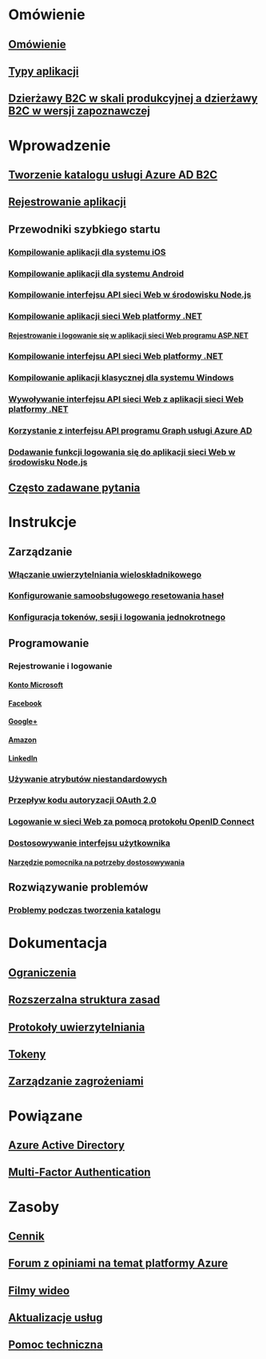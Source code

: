 # Omówienie
## [Omówienie](active-directory-b2c-overview.md)
## [Typy aplikacji](active-directory-b2c-apps.md)
## [Dzierżawy B2C w skali produkcyjnej a dzierżawy B2C w wersji zapoznawczej](active-directory-b2c-reference-tenant-type.md)

# Wprowadzenie
## [Tworzenie katalogu usługi Azure AD B2C](active-directory-b2c-get-started.md)
## [Rejestrowanie aplikacji](active-directory-b2c-app-registration.md)
## Przewodniki szybkiego startu
### [Kompilowanie aplikacji dla systemu iOS](active-directory-b2c-devquickstarts-ios.md)
### [Kompilowanie aplikacji dla systemu Android](active-directory-b2c-devquickstarts-android.md)
### [Kompilowanie interfejsu API sieci Web w środowisku Node.js](active-directory-b2c-devquickstarts-api-node.md)
### [Kompilowanie aplikacji sieci Web platformy .NET](active-directory-b2c-devquickstarts-web-dotnet.md)
#### [Rejestrowanie i logowanie się w aplikacji sieci Web programu ASP.NET](active-directory-b2c-devquickstarts-web-dotnet-susi.md)
### [Kompilowanie interfejsu API sieci Web platformy .NET](active-directory-b2c-devquickstarts-api-dotnet.md)
### [Kompilowanie aplikacji klasycznej dla systemu Windows](active-directory-b2c-devquickstarts-native-dotnet.md)
### [Wywoływanie interfejsu API sieci Web z aplikacji sieci Web platformy .NET](active-directory-b2c-devquickstarts-web-api-dotnet.md)
### [Korzystanie z interfejsu API programu Graph usługi Azure AD](active-directory-b2c-devquickstarts-graph-dotnet.md)
### [Dodawanie funkcji logowania się do aplikacji sieci Web w środowisku Node.js](active-directory-b2c-devquickstarts-web-node.md)
## [Często zadawane pytania](active-directory-b2c-faqs.md)

# Instrukcje
## Zarządzanie
### [Włączanie uwierzytelniania wieloskładnikowego](active-directory-b2c-reference-mfa.md)
### [Konfigurowanie samoobsługowego resetowania haseł](active-directory-b2c-reference-sspr.md)
### [Konfiguracja tokenów, sesji i logowania jednokrotnego](active-directory-b2c-token-session-sso.md)
## Programowanie
### Rejestrowanie i logowanie
#### [Konto Microsoft](active-directory-b2c-setup-msa-app.md)
#### [Facebook](active-directory-b2c-setup-fb-app.md)
#### [Google+](active-directory-b2c-setup-goog-app.md)
#### [Amazon](active-directory-b2c-setup-amzn-app.md)
#### [LinkedIn](active-directory-b2c-setup-li-app.md)
### [Używanie atrybutów niestandardowych](active-directory-b2c-reference-custom-attr.md)
### [Przepływ kodu autoryzacji OAuth 2.0](active-directory-b2c-reference-oauth-code.md)
### [Logowanie w sieci Web za pomocą protokołu OpenID Connect](active-directory-b2c-reference-oidc.md)
### [Dostosowywanie interfejsu użytkownika](active-directory-b2c-reference-ui-customization.md)
#### [Narzędzie pomocnika na potrzeby dostosowywania](active-directory-b2c-reference-ui-customization-helper-tool.md)
## Rozwiązywanie problemów
### [Problemy podczas tworzenia katalogu](active-directory-b2c-support-create-directory.md)

# Dokumentacja
## [Ograniczenia](active-directory-b2c-limitations.md)
## [Rozszerzalna struktura zasad](active-directory-b2c-reference-policies.md)
## [Protokoły uwierzytelniania](active-directory-b2c-reference-protocols.md)
## [Tokeny](active-directory-b2c-reference-tokens.md)

## [Zarządzanie zagrożeniami](active-directory-b2c-reference-threat-management.md)

# Powiązane
## [Azure Active Directory](../active-directory/active-directory-whatis.md)
## [Multi-Factor Authentication](../multi-factor-authentication/multi-factor-authentication.md)

# Zasoby
## [Cennik](https://azure.microsoft.com/pricing/details/active-directory-b2c/)
## [Forum z opiniami na temat platformy Azure](http://feedback.azure.com/forums/169401-azure-active-directory)
## [Filmy wideo](https://azure.microsoft.com/documentation/videos/index/?services=active-directory-b2c) 
## [Aktualizacje usług](https://azure.microsoft.com/updates/?product=active-directory-b2c)
## [Pomoc techniczna](active-directory-b2c-support.md)